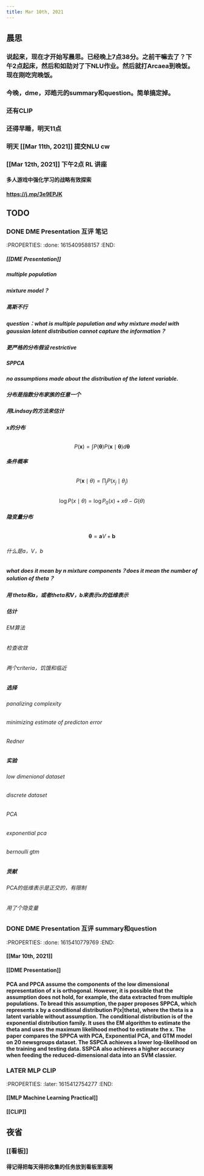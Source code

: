 ```yaml
---
title: Mar 10th, 2021
---
```


## 晨思
### 说起来，现在才开始写晨思。已经晚上7点38分。之前干嘛去了？下午2点起床，然后和如劼对了下NLU作业。然后就打Arcaea到晚饭。现在刚吃完晚饭。
### 今晚，dme，邓皓元的summary和question。简单搞定掉。
### 还有CLIP
### 还得早睡，明天11点
### 明天 [[Mar 11th, 2021]] 提交NLU cw
### [[Mar 12th, 2021]] 下午2点 RL 讲座
#### 多人游戏中强化学习的战略有效探索
#### https://j.mp/3e9EPJK
###
## TODO
### DONE DME Presentation 互评 笔记
:PROPERTIES:
:done: 1615409588157
:END:
##### [[DME Presentation]]
##### multiple population
##### mixture model？
##### 高斯不行
##### question：what is multiple population and why mixture model with gaussian latent distribution cannot capture the information？
##### 更严格的分布假设 restrictive
##### SPPCA
##### no assumptions made about the distribution of the latent variable.
##### 分布是指数分布家族的任意一个
##### 用Lindsay的方法来估计
##### x的分布
######
$$
P(\mathbf{x})=\int P(\boldsymbol{\theta}) P(\mathbf{x} \mid \boldsymbol{\theta}) d \boldsymbol{\theta}
$$
##### 条件概率
######
$$
P(\mathbf{x} \mid \theta)=\prod_{j} P\left(x_{j} \mid \theta_{j}\right)
$$
######
$$
\log P(x \mid \theta)=\log P_{0}(x)+x \theta-G(\theta)
$$
##### 隐变量分布
######
$$
\boldsymbol{\theta}=\mathbf{a} V+\mathbf{b}
$$
###### 什么是a，V，b
##### what does it mean by n mixture components？does it mean the number of solution of theta？
##### 用 theta和a，或者theta和V，b来表示x的低维表示
##### 估计
###### EM算法
###### 检查收敛
###### 两个criteria，饥饿和临近
##### 选择
###### panalizing complexity
###### minimizing estimate of predicton error
###### Redner
##### 实验
###### low dimenional dataset
###### discrete dataset
###### PCA
###### exponential pca
###### bernoulli gtm
##### 贡献
###### PCA的低维表示是正交的，有限制
###### 用了个隐变量
### DONE DME Presentation 互评 summary和question
:PROPERTIES:
:done: 1615410779769
:END:
#### [[Mar 10th, 2021]]
#### [[DME Presentation]]
#### PCA and PPCA assume the components of the low dimensional representation of x is orthogonal. However, it is possible that the assumption does not hold, for example, the data extracted from multiple populations. To bread this assumption, the paper proposes SPPCA, which represents x by a conditional distribution P(x|theta), where the theta is a latent variable without assumption. The conditional distribution is of the exponential distribution family. It uses the EM algorithm to estimate the theta and uses the maximum likelihood method to estimate the x. The paper compares the SPPCA with PCA, Exponential PCA, and GTM model on 20 newsgroups dataset. The SSPCA achieves a lower log-likelihood on the training and testing data. SSPCA also achieves a higher accuracy when feeding the reduced-dimensional data into an SVM classier.
### LATER MLP CLIP
:PROPERTIES:
:later: 1615412754277
:END:
#### [[MLP Machine Learning Practical]]
#### [[CLIP]]
####
## 夜省
### [[看板]]
#### 得记得把每天得把收集的任务放到看板里面啊
###
